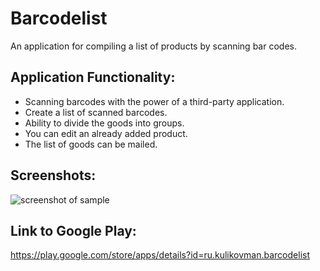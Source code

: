 # Barcodelist
An application for compiling a list of products by scanning bar codes.

## Application Functionality:
* Scanning barcodes with the power of a third-party application.
* Create a list of scanned barcodes.
* Ability to divide the goods into groups.
* You can edit an already added product.
* The list of goods can be mailed.

## Screenshots:
![screenshot of sample](http://kulikovman.ru/android/img/Barcodelist.jpg)

## Link to Google Play:
<https://play.google.com/store/apps/details?id=ru.kulikovman.barcodelist>
